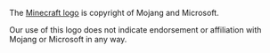 The [Minecraft logo][1] is copyright of Mojang and Microsoft.

Our use of this logo does not indicate endorsement or affiliation
with Mojang or Microsoft in any way.

[1]: https://www.minecraft.net/
